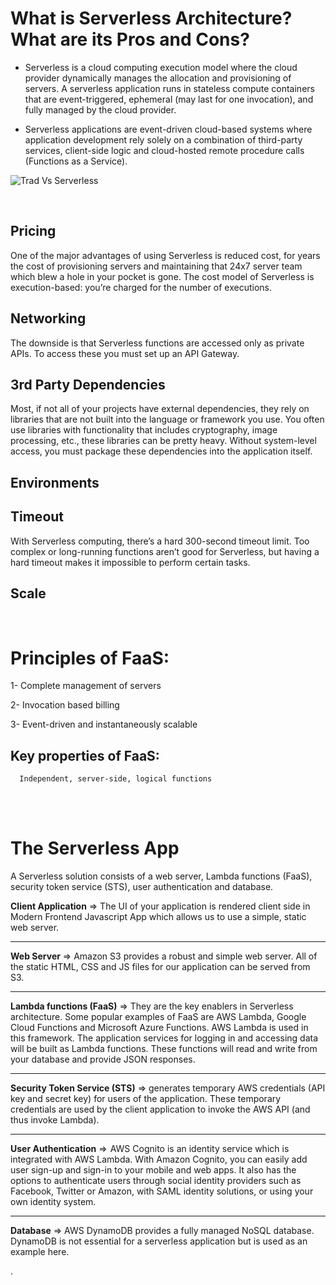 # What is Serverless Architecture? What are its Pros and Cons?

- Serverless is a cloud computing execution model where the cloud provider dynamically manages the allocation and provisioning of servers. A serverless application runs in stateless compute containers that are event-triggered, ephemeral (may last for one invocation), and fully managed by the cloud provider. 

- Serverless applications are event-driven cloud-based systems where application development rely solely on a combination of third-party services, client-side logic and cloud-hosted remote procedure calls (Functions as a Service).

![Trad Vs Serverless](https://hackernoon.com/hn-images/1*x_v5NRC3TTMt1MaYl1gMUg.jpeg)

<br>

## Pricing

One of the major advantages of using Serverless is reduced cost, for years the cost of provisioning servers and maintaining that 24x7 server team which blew a hole in your pocket is gone. The cost model of Serverless is execution-based: you’re charged for the number of executions. 

## Networking

The downside is that Serverless functions are accessed only as private APIs. To access these you must set up an API Gateway. 

## 3rd Party Dependencies

Most, if not all of your projects have external dependencies, they rely on libraries that are not built into the language or framework you use. You often use libraries with functionality that includes cryptography, image processing, etc., these libraries can be pretty heavy. Without system-level access, you must package these dependencies into the application itself.

## Environments


## Timeout

With Serverless computing, there’s a hard 300-second timeout limit. Too complex or long-running functions aren’t good for Serverless, but having a hard timeout makes it impossible to perform certain tasks.

## Scale



<br>

# Principles of FaaS:

1- Complete management of servers

2- Invocation based billing

3- Event-driven and instantaneously scalable

  ## Key properties of FaaS:

      Independent, server-side, logical functions


<br>
<br>

# The Serverless App

A Serverless solution consists of a web server, Lambda functions (FaaS), security token service (STS), user authentication and database.

**Client Application** => The UI of your application is rendered client side in Modern Frontend Javascript App which allows us to use a simple, static web server.

<hr>

**Web Server** => Amazon S3 provides a robust and simple web server. All of the static HTML, CSS and JS files for our application can be served from S3.

<hr>

**Lambda functions (FaaS)** => They are the key enablers in Serverless architecture. Some popular examples of FaaS are AWS Lambda, Google Cloud Functions and Microsoft Azure Functions. AWS Lambda is used in this framework. The application services for logging in and accessing data will be built as Lambda functions. These functions will read and write from your database and provide JSON responses.

<hr>

**Security Token Service (STS)** => generates temporary AWS credentials (API key and secret key) for users of the application. These temporary credentials are used by the client application to invoke the AWS API (and thus invoke Lambda).

<hr>

**User Authentication** =>  AWS Cognito is an identity service which is integrated with AWS Lambda. With Amazon Cognito, you can easily add user sign-up and sign-in to your mobile and web apps. It also has the options to authenticate users through social identity providers such as Facebook, Twitter or Amazon, with SAML identity solutions, or using your own identity system.

<hr>

**Database** => AWS DynamoDB provides a fully managed NoSQL database. DynamoDB is not essential for a serverless application but is used as an example here.

.

